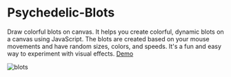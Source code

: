 # Psychedelic-Blots
Draw colorful blots on canvas.
It helps you create colorful, dynamic blots on a canvas using JavaScript. The blots are created based on your mouse movements and have random sizes, colors, and speeds. It's a fun and easy way to experiment with visual effects.
[Demo](https://rashomar.github.io/Psychedelic-Blots/)


![blots](https://user-images.githubusercontent.com/29843204/31057450-193b4548-a6e3-11e7-8f09-3b9e647ff6c0.png)

